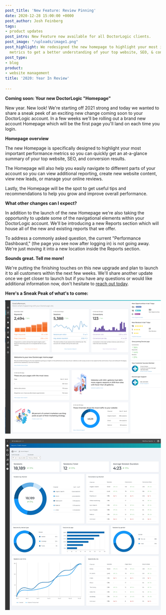 ```yaml
---
post_title: 'New Feature: Review Pinning'
date: 2020-12-28 15:00:00 +0000
post_author: Josh Feinberg
tags:
- product updates
post_intro: New Feature now available for all DoctorLogic clients.
post_image: "/uploads/image1.png"
post_highlight: We redesigned the new homepage to highlight your most important performance
  metrics to get a better understanding of your top website, SEO, & conversion results.
post_type:
- blog
product:
- website management
title: '2020: Year In Review'

---
```

**Coming soon: Your new DoctorLogic "Homepage"**

New year. New look! We're starting off 2021 strong and today we wanted to share a sneak peek of an exciting new change coming soon to your DoctorLogic account. In a few weeks we'll be rolling out a brand new account Homepage which will be the first page you'll land on each time you login.

**Homepage overview**

The new Homepage is specifically designed to highlight your most important performance metrics so you can quickly get an at-a-glance summary of your top website, SEO, and conversion results.

The Homepage will also help you easily navigate to different parts of your account so you can view additional reporting, create new website content, view new leads, or manage your online reviews.

Lastly, the Homepage will be the spot to get useful tips and recommendations to help you grow and improve overall performance.

**What other changes can I expect?**

In addition to the launch of the new Homepage we're also taking the opportunity to update some of the navigational elements within your DoctorLogic account. We'll be introducing a new Reports section which will house all of the new and existing reports that we offer.

To address a commonly asked question, the current "Performance Dashboard," (the page you see now after logging in) is not going away. We're just moving it into a new location inside the Reports section.

**Sounds great. Tell me more!**

We're putting the finishing touches on this new upgrade and plan to launch it to all customers within the next few weeks. We'll share another update once we get closer to launch but if you have any questions or would like additional information now, don't hesitate to [reach out today](mailto:success@doctorlogic.com).

**Here's a Sneak Peak of what's to come:**

![](/uploads/image1.png)

![](/uploads/image2.jpg)